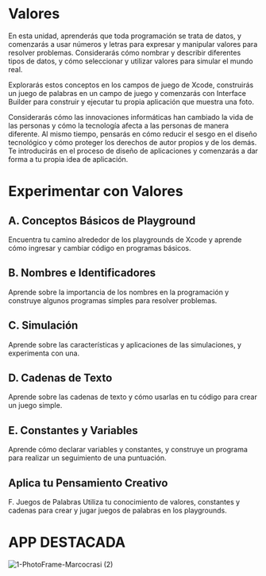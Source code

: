 # Valores

En esta unidad, aprenderás que toda programación se trata de datos, y comenzarás a usar números y letras para expresar y manipular valores para resolver problemas. Considerarás cómo nombrar y describir diferentes tipos de datos, y cómo seleccionar y utilizar valores para simular el mundo real.

Explorarás estos conceptos en los campos de juego de Xcode, construirás un juego de palabras en un campo de juego y comenzarás con Interface Builder para construir y ejecutar tu propia aplicación que muestra una foto.

Considerarás cómo las innovaciones informáticas han cambiado la vida de las personas y cómo la tecnología afecta a las personas de manera diferente. Al mismo tiempo, pensarás en cómo reducir el sesgo en el diseño tecnológico y cómo proteger los derechos de autor propios y de los demás. Te introducirás en el proceso de diseño de aplicaciones y comenzarás a dar forma a tu propia idea de aplicación.

# Experimentar con Valores

## A. Conceptos Básicos de Playground
Encuentra tu camino alrededor de los playgrounds de Xcode y aprende cómo ingresar y cambiar código en programas básicos.

## B. Nombres e Identificadores
Aprende sobre la importancia de los nombres en la programación y construye algunos programas simples para resolver problemas.

## C. Simulación
Aprende sobre las características y aplicaciones de las simulaciones, y experimenta con una.

## D. Cadenas de Texto
Aprende sobre las cadenas de texto y cómo usarlas en tu código para crear un juego simple.

## E. Constantes y Variables
Aprende cómo declarar variables y constantes, y construye un programa para realizar un seguimiento de una puntuación.

## Aplica tu Pensamiento Creativo
F. Juegos de Palabras
Utiliza tu conocimiento de valores, constantes y cadenas para crear y jugar juegos de palabras en los playgrounds.

# APP DESTACADA

![1-PhotoFrame-Marcocrasi (2)](https://github.com/Marcoc-rasi/DEVELOPMENT-WITH-SWIFT-EXPLORATIONS/assets/51039101/1de4e7c5-7f70-48a1-af8b-6a5fcc8edd89)
